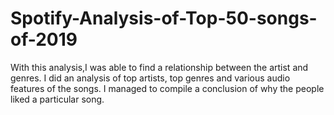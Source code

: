 # Spotify-Analysis-of-Top-50-songs-of-2019
With this analysis,I was able to find a relationship between the artist and genres. I did an analysis of top artists, top genres
and various audio features of the songs. 
I managed to compile a conclusion of why the people liked a particular song.
